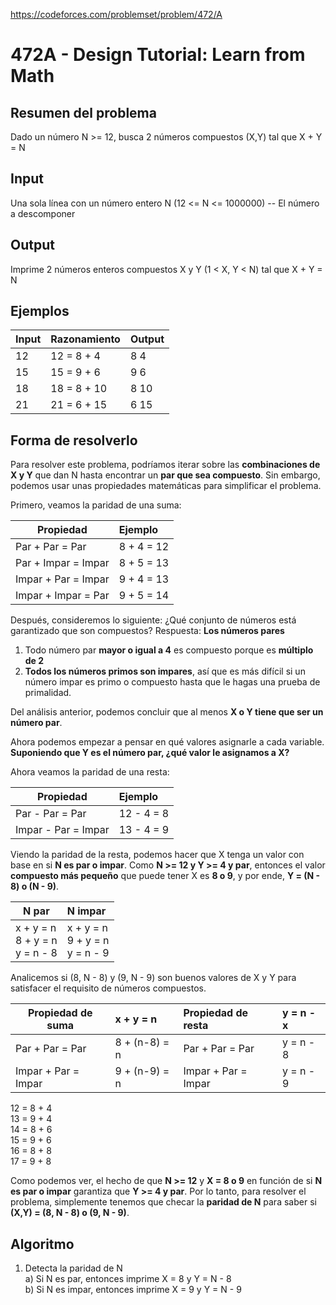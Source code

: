 https://codeforces.com/problemset/problem/472/A

# 472A - Design Tutorial: Learn from Math

## Resumen del problema
Dado un número N >= 12, busca 2 números compuestos (X,Y) tal que X + Y = N 

## Input
Una sola línea con un número entero N (12 <= N <= 1000000) -- El número a descomponer

## Output
Imprime 2 números enteros compuestos X y Y (1 < X, Y < N) tal que X + Y = N

## Ejemplos
| Input    | Razonamiento  | Output    |
| -------- | :------------ | --------- |
| 12       | 12 = 8 + 4    | 8 4       |
| 15       | 15 = 9 + 6    | 9 6       |
| 18       | 18 = 8 + 10   | 8 10      |
| 21       | 21 = 6 + 15   | 6 15      |

## Forma de resolverlo
Para resolver este problema, podríamos iterar sobre las **combinaciones de X y Y** que dan N hasta encontrar un **par que sea compuesto**. Sin embargo, podemos usar unas propiedades matemáticas para simplificar el problema.

Primero, veamos la paridad de una suma:

| Propiedad                 | Ejemplo      |
| ------------------------- | :----------- |
| Par + Par = Par           | 8 + 4 = 12   | 
| Par + Impar = Impar       | 8 + 5 = 13   |
| Impar + Par = Impar       | 9 + 4 = 13   | 
| Impar + Impar = Par       | 9 + 5 = 14   | 

Después, consideremos lo siguiente: ¿Qué conjunto de números está garantizado que son compuestos? Respuesta: **Los números pares**
1) Todo número par **mayor o igual a 4** es compuesto porque es **múltiplo de 2**
2) **Todos los números primos son impares**, así que es más difícil si un número impar es primo o compuesto hasta que le hagas una prueba de primalidad. 

Del análisis anterior, podemos concluir que al menos **X o Y tiene que ser un número par**.

Ahora podemos empezar a pensar en qué valores asignarle a cada variable. **Suponiendo que Y es el número par, ¿qué valor le asignamos a X?**

Ahora veamos la paridad de una resta:

| Propiedad                 | Ejemplo      |
| ------------------------- | :----------- |
| Par - Par = Par           | 12 - 4 = 8   | 
| Impar - Par = Impar       | 13 - 4 = 9   |

Viendo la paridad de la resta, podemos hacer que X tenga un valor con base en si **N es par o impar**. Como **N >= 12 y Y >= 4 y par**, entonces el valor **compuesto más pequeño** que puede tener X es **8 o 9**, y por ende, **Y = (N - 8) o (N - 9)**.

| N par                                   | N impar                                  |
| --------------------------------------- | :--------------------------------------- |
| x + y = n <br> 8 + y = n <br> y = n - 8 | x + y = n <br> 9 + y = n <br> y = n - 9  |

Analicemos si (8, N - 8) y (9, N - 9) son buenos valores de X y Y para satisfacer el requisito de números compuestos.

| Propiedad de suma         | x + y = n     | Propiedad de resta  | y = n - x   |
| ------------------------- | :------------ | :------------------ | :---------- |
| Par + Par = Par           | 8 + (n-8) = n | Par + Par = Par     | y = n - 8   | 
| Impar + Par = Impar       | 9 + (n-9) = n | Impar + Par = Impar | y = n - 9   |

12 = 8 + 4 \
13 = 9 + 4 \
14 = 8 + 6 \
15 = 9 + 6 \
16 = 8 + 8 \
17 = 9 + 8 

Como podemos ver, el hecho de que **N >= 12** y **X = 8 o 9** en función de si **N es par o impar** garantiza que **Y >= 4 y par**. Por lo tanto, para resolver el problema, simplemente tenemos que checar la **paridad de N** para saber si **(X,Y) = (8, N - 8) o (9, N - 9)**.

## Algoritmo
1) Detecta la paridad de N \
a) Si N es par, entonces imprime X = 8 y Y = N - 8 \
b) Si N es impar, entonces imprime X = 9 y Y = N - 9

